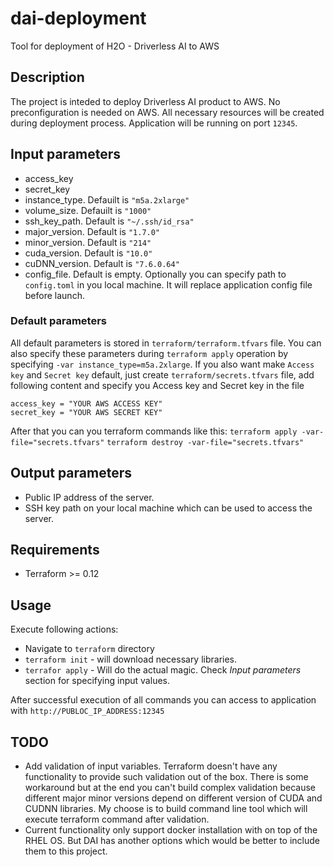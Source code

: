 # dai-deployment
Tool for deployment of H2O - Driverless AI to AWS

## Description
The project is inteded to deploy Driverless AI product to AWS. No preconfiguration is needed on AWS. All necessary resources will be created during deployment process. Application will be running on port `12345`.

## Input parameters
* access_key
* secret_key
* instance_type. Defauilt is `"m5a.2xlarge"`
* volume_size. Defauilt is `"1000"`
* ssh_key_path. Default is `"~/.ssh/id_rsa"`
* major_version. Default is `"1.7.0"`
* minor_version. Default is `"214"`
* cuda_version. Default is `"10.0"`
* cuDNN_version. Default is `"7.6.0.64"`
* config_file. Default is empty. Optionally you can specify path to `config.toml` in you local machine. It will replace application config file before launch. 

### Default parameters
All default parameters is stored in `terraform/terraform.tfvars` file. You can also specify these parameters during `terraform apply` operation by specifying `-var instance_type=m5a.2xlarge`. If you also want make `Access key` and `Secret key` default, just create `terraform/secrets.tfvars` file, add following content and specify you Access key and Secret key in the file

```
access_key = "YOUR AWS ACCESS KEY"
secret_key = "YOUR AWS SECRET KEY"
```
After that you can you terraform commands like this: 
`terraform apply -var-file="secrets.tfvars"`
`terraform destroy -var-file="secrets.tfvars"`


## Output parameters
* Public IP address of the server.
* SSH key path on your local machine which can be used to access the server.

## Requirements
* Terraform >= 0.12

## Usage
Execute following actions:
* Navigate to `terraform` directory 
* `terraform init` - will download necessary libraries.
* `terrafor apply` - Will do the actual magic. Check _Input parameters_ section for specifying input values.

After successful execution of all commands you can access to application with `http://PUBLOC_IP_ADDRESS:12345`


## TODO
* Add validation of input variables. Terraform doesn't have any functionality to provide such validation out of the box. There is some workaround but at the end you can't build complex validation because different major minor versions depend on different version of CUDA and CUDNN libraries. My choose is to build command line tool which will execute terraform command after validation.
* Current functionality only support docker installation with on top of the RHEL OS. But DAI has another options which would be better to include them to this project.